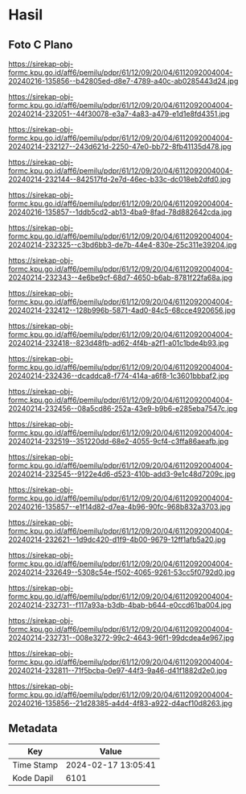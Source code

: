 # Hasil

## Foto C Plano

https://sirekap-obj-formc.kpu.go.id/aff6/pemilu/pdpr/61/12/09/20/04/6112092004004-20240216-135856--b42805ed-d8e7-4789-a40c-ab0285443d24.jpg

https://sirekap-obj-formc.kpu.go.id/aff6/pemilu/pdpr/61/12/09/20/04/6112092004004-20240214-232051--44f30078-e3a7-4a83-a479-e1d1e8fd4351.jpg

https://sirekap-obj-formc.kpu.go.id/aff6/pemilu/pdpr/61/12/09/20/04/6112092004004-20240214-232127--243d621d-2250-47e0-bb72-8fb41135d478.jpg

https://sirekap-obj-formc.kpu.go.id/aff6/pemilu/pdpr/61/12/09/20/04/6112092004004-20240214-232144--842517fd-2e7d-46ec-b33c-dc018eb2dfd0.jpg

https://sirekap-obj-formc.kpu.go.id/aff6/pemilu/pdpr/61/12/09/20/04/6112092004004-20240216-135857--1ddb5cd2-ab13-4ba9-8fad-78d882642cda.jpg

https://sirekap-obj-formc.kpu.go.id/aff6/pemilu/pdpr/61/12/09/20/04/6112092004004-20240214-232325--c3bd6bb3-de7b-44e4-830e-25c311e39204.jpg

https://sirekap-obj-formc.kpu.go.id/aff6/pemilu/pdpr/61/12/09/20/04/6112092004004-20240214-232343--4e6be9cf-68d7-4650-b6ab-8781f22fa68a.jpg

https://sirekap-obj-formc.kpu.go.id/aff6/pemilu/pdpr/61/12/09/20/04/6112092004004-20240214-232412--128b996b-5871-4ad0-84c5-68cce4920656.jpg

https://sirekap-obj-formc.kpu.go.id/aff6/pemilu/pdpr/61/12/09/20/04/6112092004004-20240214-232418--823d48fb-ad62-4f4b-a2f1-a01c1bde4b93.jpg

https://sirekap-obj-formc.kpu.go.id/aff6/pemilu/pdpr/61/12/09/20/04/6112092004004-20240214-232436--dcaddca8-f774-414a-a6f8-1c3601bbbaf2.jpg

https://sirekap-obj-formc.kpu.go.id/aff6/pemilu/pdpr/61/12/09/20/04/6112092004004-20240214-232456--08a5cd86-252a-43e9-b9b6-e285eba7547c.jpg

https://sirekap-obj-formc.kpu.go.id/aff6/pemilu/pdpr/61/12/09/20/04/6112092004004-20240214-232519--351220dd-68e2-4055-9cf4-c3ffa86aeafb.jpg

https://sirekap-obj-formc.kpu.go.id/aff6/pemilu/pdpr/61/12/09/20/04/6112092004004-20240214-232545--9122e4d6-d523-410b-add3-9e1c48d7209c.jpg

https://sirekap-obj-formc.kpu.go.id/aff6/pemilu/pdpr/61/12/09/20/04/6112092004004-20240216-135857--e1f14d82-d7ea-4b96-90fc-968b832a3703.jpg

https://sirekap-obj-formc.kpu.go.id/aff6/pemilu/pdpr/61/12/09/20/04/6112092004004-20240214-232621--1d9dc420-d1f9-4b00-9679-12ff1afb5a20.jpg

https://sirekap-obj-formc.kpu.go.id/aff6/pemilu/pdpr/61/12/09/20/04/6112092004004-20240214-232649--5308c54e-f502-4065-9261-53cc5f0792d0.jpg

https://sirekap-obj-formc.kpu.go.id/aff6/pemilu/pdpr/61/12/09/20/04/6112092004004-20240214-232731--f117a93a-b3db-4bab-b644-e0ccd61ba004.jpg

https://sirekap-obj-formc.kpu.go.id/aff6/pemilu/pdpr/61/12/09/20/04/6112092004004-20240214-232731--008e3272-99c2-4643-96f1-99dcdea4e967.jpg

https://sirekap-obj-formc.kpu.go.id/aff6/pemilu/pdpr/61/12/09/20/04/6112092004004-20240214-232811--71f5bcba-0e97-44f3-9a46-d41f1882d2e0.jpg

https://sirekap-obj-formc.kpu.go.id/aff6/pemilu/pdpr/61/12/09/20/04/6112092004004-20240216-135856--21d28385-a4d4-4f83-a922-d4acf10d8263.jpg


## Metadata

| Key        | Value               |
| ---------- | ------------------- |
| Time Stamp | 2024-02-17 13:05:41 |
| Kode Dapil | 6101                |



